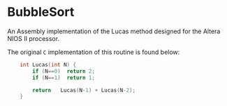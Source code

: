 # BubbleSort

An Assembly implementation of the Lucas method designed for the Altera NIOS II processor.

The original `C` implementation of this routine is found below:

```C
	int Lucas(int N) {
    	if (N==0)  return 2;
    	if (N==1)  return 1;

   		return   Lucas(N-1) + Lucas(N-2);
	}
```

